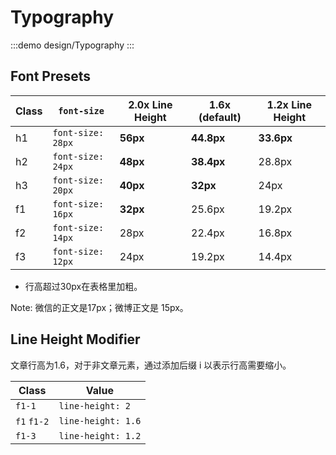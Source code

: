 # Typography

:::demo design/Typography
:::

## Font Presets

| Class                      | `font-size`       | 2.0x Line Height | **1.6x (default)** | 1.2x Line Height |
| -------------------------- | ----------------- | ---------------- | ------------------ | ---------------- |
| <span class="h1">h1</span> | `font-size: 28px` | **56px**         | **44.8px**         | **33.6px**       |
| <span class="h2">h2</span> | `font-size: 24px` | **48px**         | **38.4px**         | 28.8px           |
| <span class="h3">h3</span> | `font-size: 20px` | **40px**         | **32px**           | 24px             |
| <span class="f1">f1</span> | `font-size: 16px` | **32px**         | 25.6px             | 19.2px           |
| <span class="f2">f2</span> | `font-size: 14px` | 28px             | 22.4px             | 16.8px           |
| <span class="f3">f3</span> | `font-size: 12px` | 24px             | 19.2px             | 14.4px           |

- 行高超过30px在表格里加粗。

Note: 微信的正文是17px；微博正文是 15px。

## Line Height Modifier

文章行高为1.6，对于非文章元素，通过添加后缀 i 以表示行高需要缩小。

| Class       | Value              |
| ----------- | ------------------ |
| `f1-1`      | `line-height: 2`   |
| `f1` `f1-2` | `line-height: 1.6` |
| `f1-3`      | `line-height: 1.2` |

